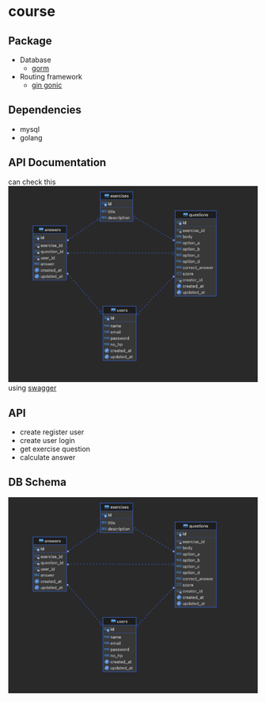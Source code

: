 # course

## Package
- Database
    - [gorm](https://gorm.io/)
- Routing framework
    - [gin gonic](https://gin-gonic.com/)

## Dependencies
- mysql
- golang

## API Documentation
can check this ![documentation](./db_diagram.png) using [swagger](https://edit.swagger.io/) 

## API
- create register user
- create user login
- get exercise question
- calculate answer

## DB Schema
![db schema](./db_diagram.png)